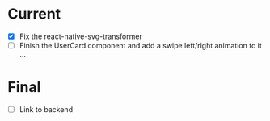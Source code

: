 # Current
- [x] Fix the react-native-svg-transformer
- [ ] Finish the UserCard component and add a swipe left/right animation to it
...

# Final
- [ ] Link to backend